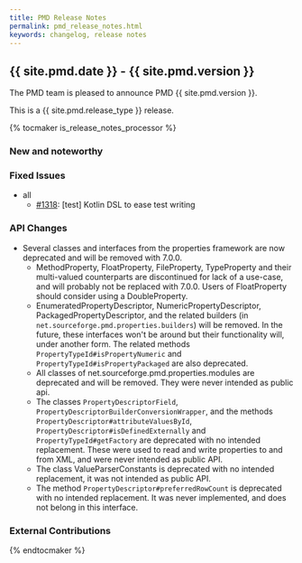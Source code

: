 ```yaml
---
title: PMD Release Notes
permalink: pmd_release_notes.html
keywords: changelog, release notes
---
```


## {{ site.pmd.date }} - {{ site.pmd.version }}

The PMD team is pleased to announce PMD {{ site.pmd.version }}.

This is a {{ site.pmd.release_type }} release.

{% tocmaker is_release_notes_processor %}

### New and noteworthy

### Fixed Issues

*   all
    *   [#1318](https://github.com/pmd/pmd/issues/1318): \[test] Kotlin DSL to ease test writing

### API Changes

* Several classes and interfaces from the properties framework are now deprecated and will be removed with 7.0.0.
  * MethodProperty, FloatProperty, FileProperty, TypeProperty and their multi-valued counterparts
    are discontinued for lack of a use-case, and will probably not be replaced with 7.0.0.
    Users of FloatProperty should consider using a DoubleProperty.
  * EnumeratedPropertyDescriptor, NumericPropertyDescriptor, PackagedPropertyDescriptor, and the related builders
    (in `net.sourceforge.pmd.properties.builders`) will be removed. In the future, these interfaces won't be around
    but their functionality will, under another form. The related methods `PropertyTypeId#isPropertyNumeric` and
    `PropertyTypeId#isPropertyPackaged` are also deprecated.
  * All classes of net.sourceforge.pmd.properties.modules are deprecated and will be removed. They were
    never intended as public api.
  * The classes `PropertyDescriptorField`, `PropertyDescriptorBuilderConversionWrapper`, and the methods
    `PropertyDescriptor#attributeValuesById`, `PropertyDescriptor#isDefinedExternally` and `PropertyTypeId#getFactory` are deprecated with no
    intended replacement. These were used to read and write properties to and from XML, and were never
    intended as public API.
  * The class ValueParserConstants is deprecated with no intended replacement, it was not intended as
    public API.
  * The method `PropertyDescriptor#preferredRowCount` is deprecated with no intended replacement. It was
    never implemented, and does not belong in this interface.

### External Contributions

{% endtocmaker %}

